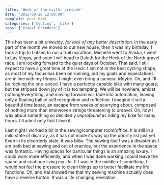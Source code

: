 ```yaml
---
title: 'Heck of the north: prelude'
date: "2012-09-28 12:00:00"
template: post.html
categories: ['Cycling', 'Life']
tags: ['Gravel Grinders']
---
```


This has been a bit unwieldy, *for lack of any better description*. In the early part of the month we moved to our new house, then it was my birthday, I took a trip to Lutsen to run a trail marathon, Michelle went to Alaska, I went to Las Vegas, and soon I will head to Duluth for the Heck of the North gravel race. I am looking forward to the quiet days of October. That said, I still expect to have a great time at the Heck. I am not in the best cycling shape, as most of my focus has been on running, but my goals and expectations are in line with my fitness. I might even bring a camera. *Maybe*. Oh, and I'll be rocking the one-speed. I have a perfectly capable bike with many gears, but the stripped down joy of it is too tempting. We will be nowhere, amidst nothing/everything, and moving forward will fade into automation, leaving only a floating ball of self recognition and reflection. I imagine it will a beautiful time lapse, an escape from weeks of scurrying about, composed of nothing more than interwoven strings threatening to unravel. Oh, how I wax about something so decidedly *unprofound* as riding my bike for many hours. I'll admit only that I love it.  
  
Last night I worked a bit in the sewing/computer room/office. It is still in a mild state of disarray, as it has not made its way up the priority list just yet. Even in its disorderly state, it was bliss. The sewing itself was a disaster as I am both bad at sewing and out of practice, but the experience in the space was fantastic. Having spaces for particular things is an amazing luxury. I could work more efficiently, and when I was done working I could leave the space and continue living my life. If I was in the middle of something, I would not feel the pressure to clean things up to better facilitate my life functions. Oh, and Kai showed me that my sewing machine actually does have a reverse button. It was a life changing revelation.